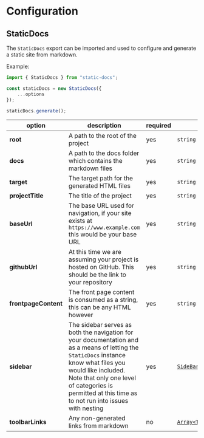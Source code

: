 # Configuration

## StaticDocs

The `StaticDocs` export can be imported and used to configure and generate a static site from markdown.

Example:
```js
import { StaticDocs } from "static-docs";

const staticDocs = new StaticDocs({
    ...options
});

staticDocs.generate();
```

| option | description | required | type | example |
|-|-|-|-|-|
|**root**| A path to the root of the project | yes | `string` | `path.resolve(__dirname)` |
|**docs**| A path to the docs folder which contains the markdown files | yes | `string` | `path.resolve(__dirname, "docs-files")` |
|**target**|The target path for the generated HTML files | yes | `string` | `path.resolve(__dirname, "docs")` |
|**projectTitle**| The title of the project | yes | `string` | `"My Project"` |
|**baseUrl**| The base URL used for navigation, if your site exists at `https://www.example.com` this would be your base URL | yes | `string` | `"https://www.example.com"` |
|**githubUrl**|At this time we are assuming your project is hosted on GitHub. This should be the link to your repository| yes | `string` |`"https://github.com/myusername/myprojectname"` |
|**frontpageContent**| The front page content is consumed as a string, this can be any HTML however | yes | `string` | `"<h1>My Project</h1><p>Welcome to the documentation site for my project.</p>` |
|**sidebar**| The sidebar serves as both the navigation for your documentation and as a means of letting the `StaticDocs` instance know what files you would like included. Note that only one level of categories is permitted at this time as to not run into issues with nesting | yes | [`SideBarConfig`](https://github.com/janechu/static-docs/blob/main/src/sidebar.ts) | see type |
|**toolbarLinks**| Any non-generated links from markdown | no | [`Array<ToolbarLink>`](https://github.com/janechu/static-docs/blob/main/src/index.ts) | see type |
